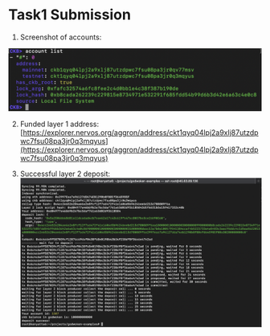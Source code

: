 # Task1 Submission

1. Screenshot of accounts:

![alt text](./AccountList.png)

2. Funded layer 1 address:
[https://explorer.nervos.org/aggron/address/ckt1qyq04lpj2a9xlj87utzdpwc7fsu08pa3jr0q3mqyus](https://explorer.nervos.org/aggron/address/ckt1qyq04lpj2a9xlj87utzdpwc7fsu08pa3jr0q3mqyus)

3. Successful layer 2 deposit:
![alt text](./Transfer.png)
